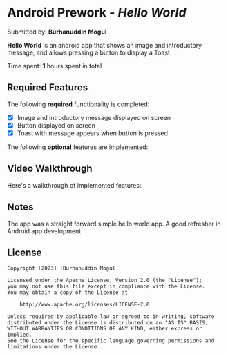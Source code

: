 # Android Prework - *Hello World*

Submitted by: **Burhanuddin Mogul**

**Hello World** is an android app that shows an image and introductory message, and allows pressing a button to display a Toast.

Time spent: **1** hours spent in total

## Required Features

The following **required** functionality is completed:

* [x] Image and introductory message displayed on screen
* [x] Button displayed on screen
* [x] Toast with message appears when button is pressed

The following **optional** features are implemented:

## Video Walkthrough

Here's a walkthrough of implemented features:

## Notes

The app was a straight forward simple hello world app. A good refresher in Android app development

## License

    Copyright [2023] [Burhanuddin Mogul]

    Licensed under the Apache License, Version 2.0 (the "License");
    you may not use this file except in compliance with the License.
    You may obtain a copy of the License at

        http://www.apache.org/licenses/LICENSE-2.0

    Unless required by applicable law or agreed to in writing, software
    distributed under the License is distributed on an "AS IS" BASIS,
    WITHOUT WARRANTIES OR CONDITIONS OF ANY KIND, either express or implied.
    See the License for the specific language governing permissions and
    limitations under the License.
